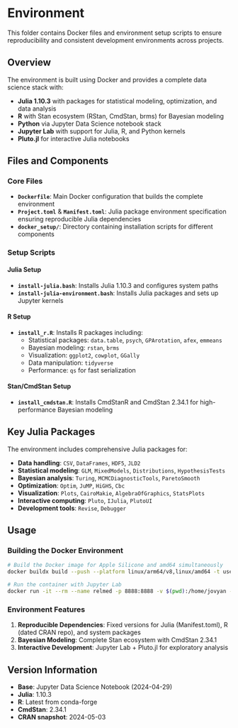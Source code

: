 # Environment

This folder contains Docker files and environment setup scripts to ensure reproducibility and consistent development environments across projects.

## Overview

The environment is built using Docker and provides a complete data science stack with:
- **Julia 1.10.3** with packages for statistical modeling, optimization, and data analysis
- **R** with Stan ecosystem (RStan, CmdStan, brms) for Bayesian modeling
- **Python** via Jupyter Data Science notebook stack
- **Jupyter Lab** with support for Julia, R, and Python kernels
- **Pluto.jl** for interactive Julia notebooks

## Files and Components

### Core Files

- **`Dockerfile`**: Main Docker configuration that builds the complete environment
- **`Project.toml`** & **`Manifest.toml`**: Julia package environment specification ensuring reproducible Julia dependencies
- **`docker_setup/`**: Directory containing installation scripts for different components

### Setup Scripts

#### Julia Setup
- **`install-julia.bash`**: Installs Julia 1.10.3 and configures system paths
- **`install-julia-environment.bash`**: Installs Julia packages and sets up Jupyter kernels

#### R Setup  
- **`install_r.R`**: Installs R packages including:
  - Statistical packages: `data.table`, `psych`, `GPArotation`, `afex`, `emmeans`
  - Bayesian modeling: `rstan`, `brms`
  - Visualization: `ggplot2`, `cowplot`, `GGally`
  - Data manipulation: `tidyverse`
  - Performance: `qs` for fast serialization

#### Stan/CmdStan Setup
- **`install_cmdstan.R`**: Installs CmdStanR and CmdStan 2.34.1 for high-performance Bayesian modeling

## Key Julia Packages

The environment includes comprehensive Julia packages for:

- **Data handling**: `CSV`, `DataFrames`, `HDF5`, `JLD2`
- **Statistical modeling**: `GLM`, `MixedModels`, `Distributions`, `HypothesisTests`
- **Bayesian analysis**: `Turing`, `MCMCDiagnosticTools`, `ParetoSmooth`
- **Optimization**: `Optim`, `JuMP`, `HiGHS`, `Cbc`
- **Visualization**: `Plots`, `CairoMakie`, `AlgebraOfGraphics`, `StatsPlots`
- **Interactive computing**: `Pluto`, `IJulia`, `PlutoUI`
- **Development tools**: `Revise`, `Debugger`

## Usage

### Building the Docker Environment

```bash
# Build the Docker image for Apple Silicone and amd64 simultaneously
docker buildx build --push --platform linux/arm64/v8,linux/amd64 -t user/tag:version --progress=plain . 2>&1 | tee build.log

# Run the container with Jupyter Lab
docker run -it --rm --name relmed -p 8888:8888 -v $(pwd):/home/jovyan --env-file env.list user/tag:version
```

### Environment Features

1. **Reproducible Dependencies**: Fixed versions for Julia (Manifest.toml), R (dated CRAN repo), and system packages
4. **Bayesian Modeling**: Complete Stan ecosystem with CmdStan 2.34.1
5. **Interactive Development**: Jupyter Lab + Pluto.jl for exploratory analysis

## Version Information

- **Base**: Jupyter Data Science Notebook (2024-04-29)
- **Julia**: 1.10.3
- **R**: Latest from conda-forge
- **CmdStan**: 2.34.1
- **CRAN snapshot**: 2024-05-03
